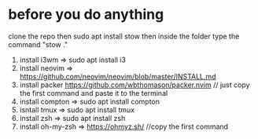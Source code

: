 # before you do anything
clone the repo then sudo apt install stow then inside the folder type the command "stow ."
1. install i3wm => sudo apt install i3
2. install neovim => https://github.com/neovim/neovim/blob/master/INSTALL.md
3. install packer https://github.com/wbthomason/packer.nvim // just copy the first command and paste it to the terminal
4. install compton => sudo apt install compton
4. isntall tmux => sudo apt install tmux
5. install zsh => sudo apt install zsh
6. install oh-my-zsh => https://ohmyz.sh/ //copy the first command

